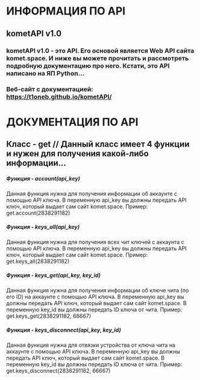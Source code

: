 # ИНФОРМАЦИЯ ПО API
## kometAPI v1.0
### kometAPI v1.0 - это API. Его основой является Web API сайта komet.space. И ниже вы можете прочитать и рассмотреть подробную документацию про него. Кстати, это API написано на ЯП Python...
### Веб-сайт с документацией: https://t1oneb.github.io/kometAPI/

# ДОКУМЕНТАЦИЯ ПО API

## Класс - get // Данный класс имеет 4 функции и нужен для получения какой-либо информации...
##### Функция - account(api_key)
Данная функция нужна для получения информации об аккаунте с помощью API ключа.
В переменную api_key вы должны передать API ключ, который выдает сам сайт komet.space.
Пример: get.account(2838291182)

##### Функция - keys_all(api_key)
Данная функция нужна для получения всех чит ключей с аккаунта с помощью API ключа.
В переменную api_key вы должны передать API ключ, который выдает сам сайт komet.space.
Пример: get.keys_all(2838291182)

##### Функция - keys_get(api_key, key_id)
Данная функция нужна для получения информации об ключе чита (по его ID) на аккаунте с помощью API ключа.
В переменную api_key вы должны передать API ключ, который выдает сам сайт komet.space.
В переменную key_id вы должны передать ID ключа от чита.
Пример: get.keys_get(2838291182, 66667)

##### Функция - keys_disconnect(api_key, key_id)
Данная функция нужна для отвязки устройства от ключа чита на аккаунте с помощью API ключа.
В переменную api_key вы должны передать API ключ, который выдает сам сайт komet.space.
В переменную key_id вы должны передать ID ключа от чита.
Пример: get.keys_disconnect(2838291182, 66667)
